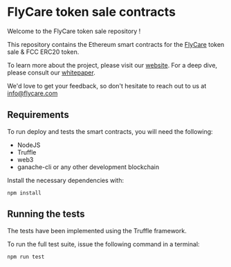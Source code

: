 # FlyCare token sale contracts

Welcome to the FlyCare token sale repository !

This repository contains the Ethereum smart contracts for the [FlyCare](https://flycare.com) token sale & FCC ERC20 token.

To learn more about the project, please visit our [website](https://flycare.com). For a deep dive, please consult our [whitepaper](https://flycare.com/assets/FC-White%20paper-02-05-18-EN_double_en_continu.pdf).

We'd love to get your feedback, so don't hesitate to reach out to us at info@flycare.com
## Requirements

To run deploy and tests the smart contracts, you will need the following:

* NodeJS
* Truffle
* web3
* ganache-cli or any other development blockchain

Install the necessary dependencies with:
```
npm install
```
## Running the tests
The tests have been implemented using the Truffle framework.

To run the full test suite, issue the following command in a terminal:
```
npm run test
```